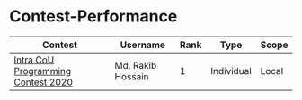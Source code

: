 # Contest-Performance

| Contest | Username | Rank | Type | Scope
| -- | -------- | ----------- | ---- | ---- |
| [Intra CoU Programming Contest 2020]([https://algo.codemarshal.org/contests/ruet-iupc-19/standings](https://toph.co/c/intra-cou-2020/standings)) | Md. Rakib Hossain| 1 | Individual | Local |
